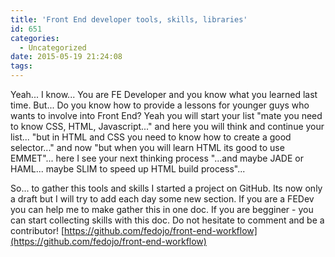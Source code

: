 ```yaml
---
title: 'Front End developer tools, skills, libraries'
id: 651
categories:
  - Uncategorized
date: 2015-05-19 21:24:08
tags:
---
```


Yeah... I know... You are FE Developer and you know what you learned last time. But... Do you know how to provide a lessons for younger guys who wants to involve into Front End? Yeah you will start your list "mate you need to know CSS, HTML, Javascript..." and here you will think and continue your list... "but in HTML and CSS you need to know how to create a good selector..." and now "but when you will learn HTML its good to use EMMET"... here I see your next thinking process "...and maybe JADE or HAML... maybe SLIM to speed up HTML build process"...

So... to gather this tools and skills I started a project on GitHub. Its now only a draft but I will try to add each day some new section. If you are a FEDev you can help me to make gather this in one doc. If you are begginer - you can start collecting skills with this doc. Do not hesitate to comment and be a contributor!
[https://github.com/fedojo/front-end-workflow](https://github.com/fedojo/front-end-workflow)